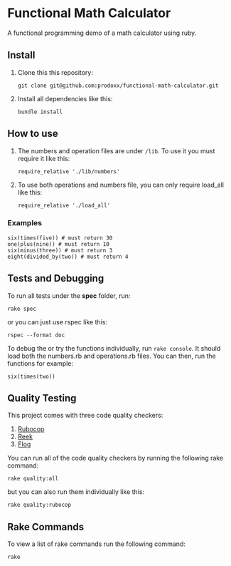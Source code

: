 # Functional Math Calculator

A functional programming demo of a math calculator using ruby.

## Install
1. Clone this this repository: 
    ```
    git clone git@github.com:prodoxx/functional-math-calculator.git
    ```
2. Install all dependencies like this:
    ```
    bundle install
    ```

## How to use
1. The numbers and operation files are under `/lib`. To use it you must require it like this:
    ```
    require_relative './lib/numbers'
    ```
2. To use both operations and numbers file, you can only require load_all like this: 
    ```
    require_relative './load_all'
    ```
### Examples

```
six(times(five)) # must return 30
one(plus(nine)) # must return 10
six(minus(three)) # must return 3
eight(divided_by(two)) # must return 4
```

## Tests and Debugging

To run all tests under the **spec** folder, run: 

```
rake spec
``` 

or you can just use rspec like this:

```
rspec --format doc
```

To debug the or try the functions individually, run `rake console`. It should load both the numbers.rb and operations.rb files. You can then, run the functions for example:

```
six(times(two))
```

## Quality Testing

This project comes with three code quality checkers:
1. [Rubocop](https://github.com/rubocop-hq/rubocop)
2. [Reek](https://github.com/troessner/reek)
3. [Flog](https://docs.codeclimate.com/docs/flog)

You can run all of the code quality checkers by running the following rake command:

```
rake quality:all
```

but you can also run them individually like this:

```
rake quality:rubocop
```

## Rake Commands

To view a list of rake commands run the following command:

```
rake
```

